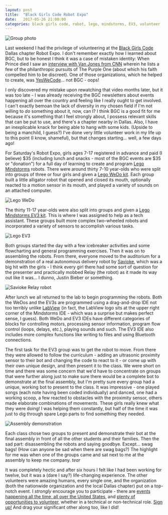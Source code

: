 ```yaml
---
layout: post
title:  "Black Girls Code Robot Expo"
date:   2017-05-26 21:00:00 
categories: black girls code, robot, lego, mindstorms, EV3, volunteer
---
```


![Group photo]()

Last weekend I had the privilege of volunteering at the [Black Girls Code](http://www.blackgirlscode.com) Dallas chapter Robot Expo. I don't remember exactly how I learned about BGC, but to be honest I think it was a case of mistaken identity: When Prince died I saw an [interview with Van Jones from CNN](https://www.youtube.com/watch?v=cMwH-4pA1NA) wherein he lists a few of the philanthropic pursuits of The Purple One (about which his faith compelled him to be discreet). One of those organizations, which he helped to create, was [YesWeCode](https://www.yeswecode.org)... not BGC - oops! 

I only discovered my mistake upon rewatching that video months later, but it was too late - I was already receiving the BGC newsletters about events happening all over the country and feeling like I really ought to get involved. I can't exactly bemoan the lack of diversity in my chosen field if I'm not willing to *do* something about it, now, can I? I think BGC is a good fit for me because it's something that I feel strongly about, I possess relevant skills that can be put to use, and there's a chapter nearby in Dallas. Also, I have an inexplicable knack for being able to hang with some kids. (Upside to being a manchild, I guess?) I've done very little volunteer work in my life up to this point (I know, shameful), but that changes starting... well, a few days ago!

For Saturday's Robot Expo, girls ages 7-17 registered in advance and paid (I believe) $35 (including lunch and snacks - most of the BGC events are $35 or "donation") for a full day of learning to create and program [Lego Mindstorms](https://www.lego.com/en-us/mindstorms) robots. There were around thirty 7-10 year-olds who were split into groups of three or four girls and given a [Lego WeDo kit](https://education.lego.com/en-us/products/lego-education-wedo-construction-set/9580). Each group built a little alligator robot that opened and closed its mouth, optionally reacted to a motion sensor in its mouth, and played a variety of sounds on an attached computer.

![Lego WeDo]()

The thirty 11-17 year-olds were also split into groups and given a [Lego Mindstorms EV3 kit](https://www.lego.com/en-us/mindstorms/about-ev3). This is where I was assigned to help as a tech assistant. These groups built more complex two-wheeled robots and incorporated a variety of sensors to accomplish various tasks. 

![Lego EV3]()

Both groups started the day with a few icebreaker activities and some flowcharting and general programming exercises. Then it was on to assembling the robots. From there, everyone moved to the auditorium for a demonstration of a real autonomous delivery robot by [Savioke](http://www.savioke.com/), which was a big hit with the girls - I think every girl there had some sort of question for the presenter and practically mobbed Relay (the robot) as it made its way out like it was... I dunno, Justin Bieber or something.

![Savioke Relay robot]()

After lunch we all returned to the lab to begin programming the robots. Both the WeDos and the EV3s are programmed using a drag-and-drop IDE not too terribly unlike [LabView](http://www.ni.com/en-us/shop/labview.html) (in fact, the LabView logo sits at the upper right corner of the Mindstorms IDE - which was a surprise but makes perfect sense, I guess). Both WeDo and EV3 IDEs have different categories of blocks for controlling motors, processing sensor information, program flow control (loops, delays, etc.), playing sounds and such. The EV3 IDE also includes more complex functions like writing to files and using Bluetooth connections. 

The first task for the EV3 group was to get the robot to move. From there they were allowed to follow the curriculum - adding an ultrasonic proximity sensor to their bot and changing the code to react to it - or come up with their own unique design, and then present it to the class. We were short on time and there was some concern that we'd have to concentrate on groups that were further along just to make sure there would be a complete bot to demonstrate at the final assembly, but I'm pretty sure every group had a unique, working bot to present to the class. It was impressive - one played songs (each note having been coded individually) and danced, one had a working scoop, a few reacted to obstacles with the proximity sensor, others made elaborate combinations of movements. These girls really knew what they were doing! I was helping them constantly, but half of the time it was just to dig through spare Lego parts to find something they needed.

![Assembly demonstration]()

Each class chose two groups to present and demonstrate their bot at the final assembly in front of all the other students and their families. Then the sad part: disassembling the robots and saying goodbye. Except... swag bags! (How can anyone be sad when there are swag bags?) The highlight for me was when one of the groups came and sat next to me at the assembly to keep me company. *tear* 

It was completely hectic and after six hours I felt like I had been working for twelve, but it was a (dare I say?) life-changing experience. The other volunteers were amazing humans, every single one, and the organization (both the nationwide organization and the local Dallas chapter) put on a top-notch event. I *strongly* encourage you to participate - there are [events happening all the time, all over the United States](http://www.blackgirlscode.com/programsevents.html), and [plenty of opportunities to volunteer](http://blackgirlscode.ivolunteer.com/), whether in a technical or non-technical role. [Sign up!](http://www.blackgirlscode.com/volunteer-signup.html) And drag your significant other along too, like I did!
